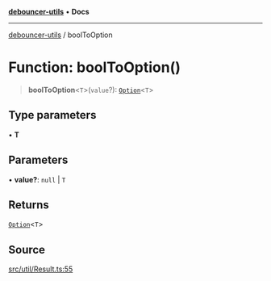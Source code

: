 [**debouncer-utils**](../README.md) • **Docs**

***

[debouncer-utils](../README.md) / boolToOption

# Function: boolToOption()

> **boolToOption**\<`T`\>(`value`?): [`Option`](../type-aliases/Option.md)\<`T`\>

## Type parameters

• **T**

## Parameters

• **value?**: `null` \| `T`

## Returns

[`Option`](../type-aliases/Option.md)\<`T`\>

## Source

[src/util/Result.ts:55](https://github.com/CaioOliveira793/debouncer-utils/blob/0e92308b2a5ad95ff3e77bc26245f15699f57079/src/util/Result.ts#L55)
